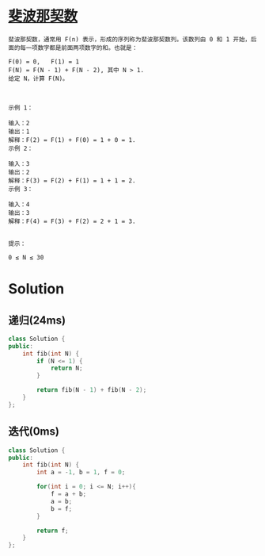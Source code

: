 # [斐波那契数](https://leetcode-cn.com/problems/fibonacci-number/)

```
斐波那契数，通常用 F(n) 表示，形成的序列称为斐波那契数列。该数列由 0 和 1 开始，后面的每一项数字都是前面两项数字的和。也就是：

F(0) = 0,   F(1) = 1
F(N) = F(N - 1) + F(N - 2), 其中 N > 1.
给定 N，计算 F(N)。

 

示例 1：

输入：2
输出：1
解释：F(2) = F(1) + F(0) = 1 + 0 = 1.
示例 2：

输入：3
输出：2
解释：F(3) = F(2) + F(1) = 1 + 1 = 2.
示例 3：

输入：4
输出：3
解释：F(4) = F(3) + F(2) = 2 + 1 = 3.
 

提示：

0 ≤ N ≤ 30
```

# Solution

## 递归(24ms)
```cpp
class Solution {
public:
    int fib(int N) {
        if (N <= 1) {
            return N;
        }

        return fib(N - 1) + fib(N - 2);
    }
};
```


## 迭代(0ms)
```cpp
class Solution {
public:
    int fib(int N) {
        int a = -1, b = 1, f = 0;

        for(int i = 0; i <= N; i++){
            f = a + b;
            a = b;
            b = f;
        }

        return f;
    }
};
```
